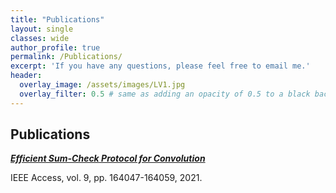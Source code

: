 ```yaml
---
title: "Publications"
layout: single
classes: wide
author_profile: true
permalink: /Publications/
excerpt: 'If you have any questions, please feel free to email me.'
header:
  overlay_image: /assets/images/LV1.jpg
  overlay_filter: 0.5 # same as adding an opacity of 0.5 to a black background
---
```


## Publications

**_[Efficient Sum-Check Protocol for Convolution](https://ieeexplore.ieee.org/document/9638642)_**

IEEE Access, vol. 9, pp. 164047-164059, 2021.
